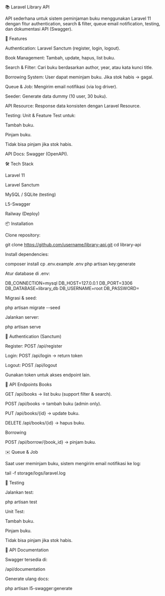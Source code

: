 📚 Laravel Library API

API sederhana untuk sistem peminjaman buku menggunakan Laravel 11 dengan fitur authentication, search & filter, queue email notification, testing, dan dokumentasi API (Swagger).

🚀 Features

Authentication: Laravel Sanctum (register, login, logout).

Book Management: Tambah, update, hapus, list buku.

Search & Filter: Cari buku berdasarkan author, year, atau kata kunci title.

Borrowing System: User dapat meminjam buku. Jika stok habis → gagal.

Queue & Job: Mengirim email notifikasi (via log driver).

Seeder: Generate data dummy (10 user, 30 buku).

API Resource: Response data konsisten dengan Laravel Resource.

Testing: Unit & Feature Test untuk:

Tambah buku.

Pinjam buku.

Tidak bisa pinjam jika stok habis.

API Docs: Swagger (OpenAPI).

🛠️ Tech Stack

Laravel 11

Laravel Sanctum

MySQL
 / SQLite (testing)

L5-Swagger

Railway
 (Deploy)

📦 Installation

Clone repository:

git clone https://github.com/username/library-api.git
cd library-api


Install dependencies:

composer install
cp .env.example .env
php artisan key:generate


Atur database di .env:

DB_CONNECTION=mysql
DB_HOST=127.0.0.1
DB_PORT=3306
DB_DATABASE=library_db
DB_USERNAME=root
DB_PASSWORD=


Migrasi & seed:

php artisan migrate --seed


Jalankan server:

php artisan serve

🔑 Authentication (Sanctum)

Register: POST /api/register

Login: POST /api/login → return token

Logout: POST /api/logout

Gunakan token untuk akses endpoint lain.

📖 API Endpoints
Books

GET /api/books → list buku (support filter & search).

POST /api/books → tambah buku (admin only).

PUT /api/books/{id} → update buku.

DELETE /api/books/{id} → hapus buku.

Borrowing

POST /api/borrow/{book_id} → pinjam buku.

✉️ Queue & Job

Saat user meminjam buku, sistem mengirim email notifikasi ke log:

tail -f storage/logs/laravel.log

🧪 Testing

Jalankan test:

php artisan test


Unit Test:

Tambah buku.

Pinjam buku.

Tidak bisa pinjam jika stok habis.

📑 API Documentation

Swagger tersedia di:

/api/documentation


Generate ulang docs:

php artisan l5-swagger:generate
